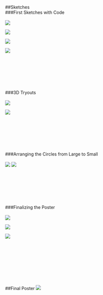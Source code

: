 ##Sketches
<br>
###First Sketches with Code
<br><br>
![](Poster_Sketches/sketch8.png)

![](Poster_Sketches/sketch9.png)

![](Poster_Sketches/sketch10.png)

![](Poster_Sketches/sketch11.png)
<br><br><br><br><br><br><br><br>
###3D Tryouts
<br><br>
![](Poster_Sketches/sketch1.png)

![](Poster_Sketches/sketch2.png)
<br><br><br><br><br><br><br><br>
###Arranging the Circles from Large to Small
<br><br>
![](Poster_Sketches/sketch7.png)
![](Poster_Sketches/sketch3.png)
<br><br><br><br><br><br><br><br>
###Finalizing the Poster
<br><br>
![](Poster_Sketches/sketch4.png)

![](Poster_Sketches/sketch5.png)

![](Poster_Sketches/sketch6.png)



<br><br><br><br><br><br><br><br>
##Final Poster
![](Poster_Sketches/final_version.png)